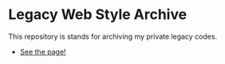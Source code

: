 # Legacy Web Style Archive
This repository is stands for archiving my private legacy codes.

- [See the page!](https://oshx.github.io/legacy-web-style-archive/)